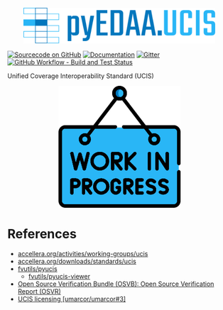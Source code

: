 <p align="center">
  <a title="edaa-org.github.io/pyEDAA.UCIS" href="https://edaa-org.github.io/pyEDAA.UCIS"><img height="80px" src="doc/_static/logo.svg"/></a>
</p>

[![Sourcecode on GitHub](https://img.shields.io/badge/pyEDAA-pyEDAA.UCIS-29b6f6.svg?longCache=true&style=flat-square&logo=GitHub&labelColor=0277bd)](https://GitHub.com/edaa-org/pyEDAA.UCIS)
[![Documentation](https://img.shields.io/website?longCache=true&style=flat-square&label=edaa-org.github.io%2FpyEDAA.UCIS&logo=GitHub&logoColor=fff&up_color=blueviolet&up_message=Read%20now%20%E2%9E%9A&url=https%3A%2F%2Fedaa-org.github.io%2FpyEDAA.UCIS%2Findex.html)](https://edaa-org.github.io/pyEDAA.UCIS/)
[![Gitter](https://img.shields.io/badge/chat-on%20gitter-4db797.svg?longCache=true&style=flat-square&logo=gitter&logoColor=e8ecef)](https://gitter.im/hdl/community)  
[![GitHub Workflow - Build and Test Status](https://img.shields.io/github/workflow/status/edaa-org/pyEDAA.UCIS/Pipeline/main?longCache=true&style=flat-square&label=Build%20and%20Test&logo=GitHub%20Actions&logoColor=FFFFFF)](https://GitHub.com/edaa-org/pyEDAA.UCIS/actions/workflows/Pipeline.yml)

<!--
[![Sourcecode License](https://img.shields.io/pypi/l/pyEDAA.UCIS?longCache=true&style=flat-square&logo=Apache&label=code)](LICENSE.md)
[![Documentation License](https://img.shields.io/badge/doc-CC--BY%204.0-green?longCache=true&style=flat-square&logo=CreativeCommons&logoColor=fff)](LICENSE.md)

[![PyPI](https://img.shields.io/pypi/v/pyEDAA.UCIS?longCache=true&style=flat-square&logo=PyPI&logoColor=FBE072)](https://pypi.org/project/pyEDAA.UCIS/)
![PyPI - Status](https://img.shields.io/pypi/status/pyEDAA.UCIS?longCache=true&style=flat-square&logo=PyPI&logoColor=FBE072)
![PyPI - Python Version](https://img.shields.io/pypi/pyversions/pyEDAA.UCIS?longCache=true&style=flat-square&logo=PyPI&logoColor=FBE072)  

[![Libraries.io status for latest release](https://img.shields.io/librariesio/release/pypi/pyEDAA.UCIS?longCache=true&style=flat-square&logo=Libraries.io&logoColor=fff)](https://libraries.io/github/edaa-org/pyEDAA.UCIS)
[![Codacy - Quality](https://img.shields.io/codacy/grade/39d312bf98244961975559f141c3e000?longCache=true&style=flat-square&logo=Codacy)](https://app.codacy.com/gh/edaa-org/pyEDAA.UCIS)
[![Codacy - Coverage](https://img.shields.io/codacy/coverage/39d312bf98244961975559f141c3e000?longCache=true&style=flat-square&logo=Codacy)](https://app.codacy.com/gh/edaa-org/pyEDAA.UCIS)
[![Codecov - Branch Coverage](https://img.shields.io/codecov/c/github/edaa-org/pyEDAA.UCIS?longCache=true&style=flat-square&logo=Codecov)](https://codecov.io/gh/edaa-org/pyEDAA.UCIS)

[![Dependent repos (via libraries.io)](https://img.shields.io/librariesio/dependent-repos/pypi/pyEDAA.UCIS?longCache=true&style=flat-square&logo=GitHub)](https://GitHub.com/edaa-org/pyEDAA.UCIS/network/dependents)
[![Requires.io](https://img.shields.io/requires/github/edaa-org/pyEDAA.UCIS?longCache=true&style=flat-square)](https://requires.io/github/EDAA-ORG/pyEDAA.UCIS/requirements/?branch=main)
[![Libraries.io SourceRank](https://img.shields.io/librariesio/sourcerank/pypi/pyEDAA.UCIS?longCache=true&style=flat-square)](https://libraries.io/github/edaa-org/pyEDAA.UCIS/sourcerank)
-->

Unified Coverage Interoperability Standard (UCIS)

<p align="center">
  <a title="edaa-org.github.io/pyEDAA.UCIS" href="https://edaa-org.github.io/pyEDAA.UCIS"><img height="275px" src="doc/_static/work-in-progress.png"/></a>
</p>

# References

- [accellera.org/activities/working-groups/ucis](https://www.accellera.org/activities/working-groups/ucis/)
- [accellera.org/downloads/standards/ucis](https://www.accellera.org/downloads/standards/ucis)
- [fvutils/pyucis](https://github.com/fvutils/pyucis)
  - [fvutils/pyucis-viewer](https://github.com/fvutils/pyucis-viewer)
- [Open Source Verification Bundle (OSVB): Open Source Verification Report (OSVR)](https://umarcor.github.io/osvb/apis/logging.html#unified-coverage-database-ucdb)
- [UCIS licensing [umarcor/umarcor#3]](https://github.com/umarcor/umarcor/issues/3)
